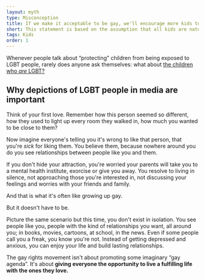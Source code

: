 ```yaml
---
layout: myth
type: Misconception
title: If we make it acceptable to be gay, we'll encourage more kids to become gay when they grow up.
short: This statement is based on the assumption that all kids are naturally straight and can become (or choose to be) gay growing up. That is not the case. Depictions of LGBT people in the media do not encourage kids to become gay, but rather normalize such feelings, *if&nbsp;already&nbsp;present.* 
tags: Kids
order: 1
---
```


Whenever people talk about “protecting” children from being exposed to LGBT people, rarely does anyone ask themselves: what about [the children who *are*&nbsp;LGBT?](/lgbt-kids)

## Why depictions of LGBT people in media are important

Think of your first love. Remember how this person seemed so different, how they used to light up every room they walked in, how much you wanted to be close to them? 

Now imagine everyone's telling you it's wrong to like that person, that you're *sick* for liking them. You believe them, because nowhere around you do you see relationships between people like you and them. 

If you don't hide your attraction, you're worried your parents will take you to a mental health institute, exorcise or give you away. You resolve to living in silence, not approaching those you're interested in, not discussing your feelings and worries with your friends and family.

And that is what it's often like growing up gay.

But it doesn't have to be.

Picture the same scenario but this time, you don't exist in isolation. You see people like you, people with the kind of relationships you want, all around you; in books, movies, cartoons, at school, in the news. Even if some people call you a freak, you know you're not. Instead of getting depressed and anxious, you can enjoy your life and build lasting relationships.

The gay rights movement isn't about promoting some imaginary “gay agenda”. It's about **giving everyone the opportunity to live a fulfilling life with the ones they&nbsp;love.**